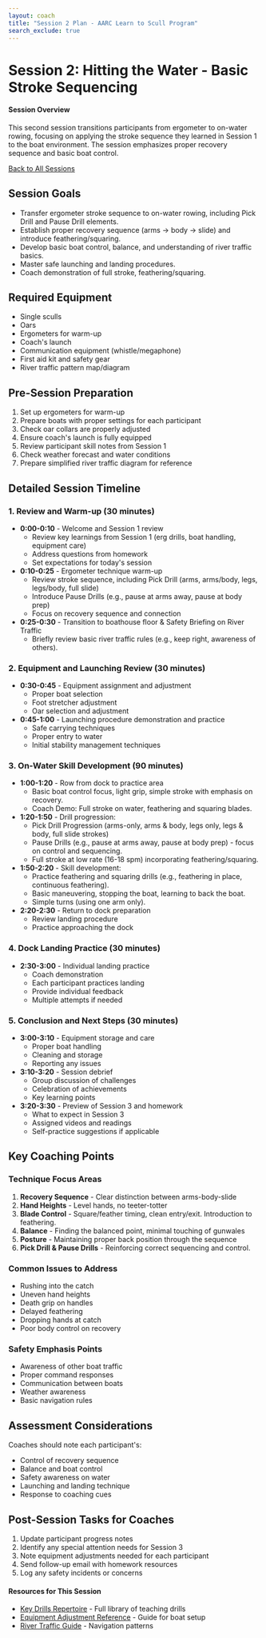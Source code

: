 ```yaml
---
layout: coach
title: "Session 2 Plan - AARC Learn to Scull Program"
search_exclude: true
---
```


# Session 2: Hitting the Water - Basic Stroke Sequencing

<div class="info-box tip">
  <h4>Session Overview</h4>
  <p>This second session transitions participants from ergometer to on-water rowing, focusing on applying the stroke sequence they learned in Session 1 to the boat environment. The session emphasizes proper recovery sequence and basic boat control.</p>
  <div class="text-center mt-3">
    <a href="{{ site.baseurl }}/for-coaches/session-plans/overview.html" class="cta-button"><i class="fas fa-arrow-left"></i> Back to All Sessions</a>
  </div>
</div>

## Session Goals
- Transfer ergometer stroke sequence to on-water rowing, including Pick Drill and Pause Drill elements.
- Establish proper recovery sequence (arms → body → slide) and introduce feathering/squaring.
- Develop basic boat control, balance, and understanding of river traffic basics.
- Master safe launching and landing procedures.
- Coach demonstration of full stroke, feathering/squaring.

## Required Equipment
- Single sculls
- Oars
- Ergometers for warm-up
- Coach's launch
- Communication equipment (whistle/megaphone)
- First aid kit and safety gear
- River traffic pattern map/diagram

## Pre-Session Preparation
1. Set up ergometers for warm-up
2. Prepare boats with proper settings for each participant
3. Check oar collars are properly adjusted
4. Ensure coach's launch is fully equipped
5. Review participant skill notes from Session 1
6. Check weather forecast and water conditions
7. Prepare simplified river traffic diagram for reference

## Detailed Session Timeline

### 1. Review and Warm-up (30 minutes)
- **0:00-0:10** - Welcome and Session 1 review
   - Review key learnings from Session 1 (erg drills, boat handling, equipment care)
   - Address questions from homework
   - Set expectations for today's session
- **0:10-0:25** - Ergometer technique warm-up
   - Review stroke sequence, including Pick Drill (arms, arms/body, legs, legs/body, full slide)
   - Introduce Pause Drills (e.g., pause at arms away, pause at body prep)
   - Focus on recovery sequence and connection
- **0:25-0:30** - Transition to boathouse floor & Safety Briefing on River Traffic
   - Briefly review basic river traffic rules (e.g., keep right, awareness of others).

### 2. Equipment and Launching Review (30 minutes)
- **0:30-0:45** - Equipment assignment and adjustment
   - Proper boat selection
   - Foot stretcher adjustment
   - Oar selection and adjustment
- **0:45-1:00** - Launching procedure demonstration and practice
   - Safe carrying techniques
   - Proper entry to water
   - Initial stability management techniques

### 3. On-Water Skill Development (90 minutes)
- **1:00-1:20** - Row from dock to practice area
   - Basic boat control focus, light grip, simple stroke with emphasis on recovery.
   - Coach Demo: Full stroke on water, feathering and squaring blades.
- **1:20-1:50** - Drill progression:
   - Pick Drill Progression (arms-only, arms & body, legs only, legs & body, full slide strokes)
   - Pause Drills (e.g., pause at arms away, pause at body prep) - focus on control and sequencing.
   - Full stroke at low rate (16-18 spm) incorporating feathering/squaring.
- **1:50-2:20** - Skill development:
   - Practice feathering and squaring drills (e.g., feathering in place, continuous feathering).
   - Basic maneuvering, stopping the boat, learning to back the boat.
   - Simple turns (using one arm only).
- **2:20-2:30** - Return to dock preparation
   - Review landing procedure
   - Practice approaching the dock

### 4. Dock Landing Practice (30 minutes)
- **2:30-3:00** - Individual landing practice
   - Coach demonstration
   - Each participant practices landing
   - Provide individual feedback
   - Multiple attempts if needed

### 5. Conclusion and Next Steps (30 minutes)
- **3:00-3:10** - Equipment storage and care
   - Proper boat handling
   - Cleaning and storage
   - Reporting any issues
- **3:10-3:20** - Session debrief
   - Group discussion of challenges
   - Celebration of achievements
   - Key learning points
- **3:20-3:30** - Preview of Session 3 and homework
   - What to expect in Session 3
   - Assigned videos and readings
   - Self-practice suggestions if applicable

## Key Coaching Points

### Technique Focus Areas
1. **Recovery Sequence** - Clear distinction between arms-body-slide
2. **Hand Heights** - Level hands, no teeter-totter
3. **Blade Control** - Square/feather timing, clean entry/exit. Introduction to feathering.
4. **Balance** - Finding the balanced point, minimal touching of gunwales
5. **Posture** - Maintaining proper back position through the sequence
6. **Pick Drill & Pause Drills** - Reinforcing correct sequencing and control.

### Common Issues to Address
- Rushing into the catch
- Uneven hand heights
- Death grip on handles
- Delayed feathering
- Dropping hands at catch
- Poor body control on recovery

### Safety Emphasis Points
- Awareness of other boat traffic
- Proper command responses
- Communication between boats
- Weather awareness
- Basic navigation rules

## Assessment Considerations
Coaches should note each participant's:
- Control of recovery sequence
- Balance and boat control
- Safety awareness on water
- Launching and landing technique
- Response to coaching cues

## Post-Session Tasks for Coaches
1. Update participant progress notes
2. Identify any special attention needs for Session 3
3. Note equipment adjustments needed for each participant
4. Send follow-up email with homework resources
5. Log any safety incidents or concerns

<div class="info-box note mt-4">
  <h4>Resources for This Session</h4>
  <ul>
    <li><a href="{{ site.baseurl }}/for-coaches/technical-coaching/drills-library.html">Key Drills Repertoire</a> - Full library of teaching drills</li>
    <li><a href="{{ site.baseurl }}/for-coaches/technical-coaching/equipment-adjustments.html">Equipment Adjustment Reference</a> - Guide for boat setup</li>
    <li><a href="{{ site.baseurl }}/for-coaches/safety-leadership/safety-protocols.html">River Traffic Guide</a> - Navigation patterns</li>
  </ul>
</div>
